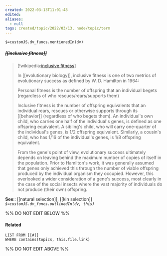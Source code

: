 ```yaml
---
created: 2022-03-13T11:01:48 
edited: 
aliases:
  - null
tags: created/topic/2022/03/13, node/topic/term
---
```

`$=customJS.dv_funcs.mentionedIn(dv)`

##### <s class="topic-title">[[inclusive fitness]]</s>

> [!wikipedia:[inclusive fitness](https://en.wikipedia.org/wiki/Inclusive%20fitness)]
> 
> In [[evolutionary biology]], inclusive fitness is one of two metrics of evolutionary success as defined by W. D. Hamilton in 1964:
> 
> Personal fitness is the number of offspring that an individual begets (regardless of who rescues/rears/supports them)
> 
> Inclusive fitness is the number of offspring equivalents that an individual rears, rescues or otherwise supports through its [[behavior]] (regardless of who begets them). An individual's own child, who carries one half of the individual's genes, is defined as one offspring equivalent. A sibling's child, who will carry one-quarter of the individual's genes, is 1/2 offspring equivalent.  Similarly, a cousin's child, who has 1/16 of the individual's genes, is 1/8 offspring equivalent.
> 
> From the gene's point of view, evolutionary success ultimately depends on leaving behind the maximum number of copies of itself in the population. Prior to Hamilton's work, it was generally assumed that genes only achieved this through the number of viable offspring produced by the individual organism they occupied. However, this overlooked a wider consideration of a gene's success, most clearly in the case of the social insects where the vast majority of individuals do not produce (their own) offspring.
>


**See**:: [[natural selection]], [[kin selection]]
*`$=customJS.dv_funcs.outlinedIn(dv, this)`*

%% DO NOT EDIT BELOW %%

#### Related 

```dataview
LIST FROM [[#]]
WHERE contains(topics, this.file.link)
```
%% DO NOT EDIT ABOVE %%
